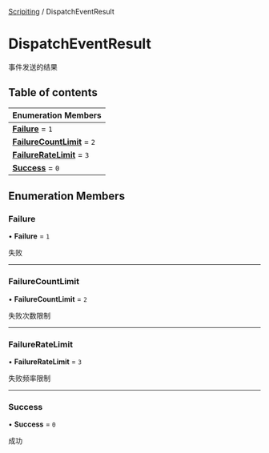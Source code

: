 [Scripiting](../groups/Scripiting.Scripiting.md) / DispatchEventResult

# DispatchEventResult <Badge type="tip" text="Enumeration" /> <Score text="DispatchEventResult" />

事件发送的结果

## Table of contents

| Enumeration Members |
| :-----|
| **[Failure](Events.DispatchEventResult.md#failure)** = ``1`` <br> |
| **[FailureCountLimit](Events.DispatchEventResult.md#failurecountlimit)** = ``2`` <br> |
| **[FailureRateLimit](Events.DispatchEventResult.md#failureratelimit)** = ``3`` <br> |
| **[Success](Events.DispatchEventResult.md#success)** = ``0`` <br> |

## Enumeration Members

### Failure <Score text="Failure" /> 

• **Failure** = ``1``

失败

___

### FailureCountLimit <Score text="FailureCountLimit" /> 

• **FailureCountLimit** = ``2``

失败次数限制

___

### FailureRateLimit <Score text="FailureRateLimit" /> 

• **FailureRateLimit** = ``3``

失败频率限制

___

### Success <Score text="Success" /> 

• **Success** = ``0``

成功
